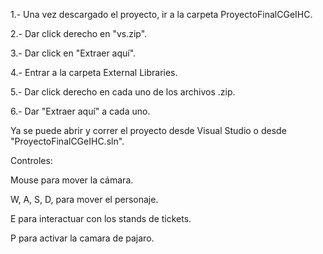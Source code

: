 1.- Una vez descargado el proyecto, ir a la carpeta ProyectoFinalCGeIHC.

2.- Dar click derecho en "vs.zip".

3.- Dar click en "Extraer aquí".

4.- Entrar a la carpeta External Libraries.

5.- Dar click derecho en cada uno de los archivos .zip.

6.- Dar "Extraer aquí" a cada uno.

Ya se puede abrir y correr el proyecto desde Visual Studio o desde "ProyectoFinalCGeIHC.sln".

Controles:

Mouse para mover la cámara.

W, A, S, D, para mover el personaje.

E para interactuar con los stands de tickets.

P para activar la camara de pajaro.
